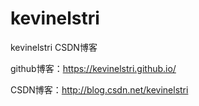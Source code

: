 # kevinelstri
kevinelstri CSDN博客

github博客：https://kevinelstri.github.io/

CSDN博客：http://blog.csdn.net/kevinelstri
